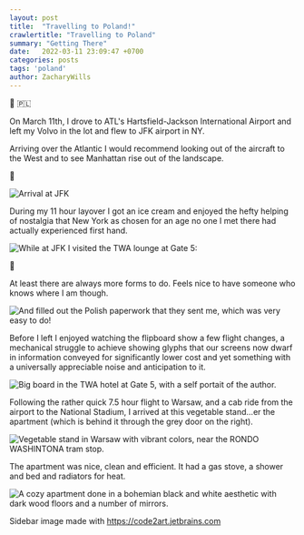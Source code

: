 ```yaml
---
layout: post
title:  "Travelling to Poland!"
crawlertitle: "Travelling to Poland"
summary: "Getting There"
date:   2022-03-11 23:09:47 +0700
categories: posts
tags: 'poland'
author: ZacharyWills
---
```

:flight_departure: :poland:

On March 11th, I drove to ATL's Hartsfield-Jackson International Airport and left my Volvo in the lot and flew to JFK airport in NY. 

Arriving over the Atlantic I would recommend looking out of the aircraft to the West and to see Manhattan rise out of the landscape. 

:ocean:

![Arrival at JFK](/Warsaw/assets/images/jfk_landing.JPEG)

During my 11 hour layover I got an ice cream and enjoyed the hefty helping of nostalgia that New York as chosen for an age no one I met there had actually experienced first hand. 

![While at JFK I visited the TWA lounge at Gate 5:](/Warsaw/assets/images/twa.JPEG)

:bookmark_tabs:

At least there are always more forms to do. Feels nice to have someone who knows where I am though. 

![And filled out the Polish paperwork that they sent me, which was very easy to do!](/Warsaw/assets/images/polish_PLF.jpeg)

Before I left I enjoyed watching the flipboard show a few flight changes, a mechanical struggle to achieve showing glyphs that our screens now dwarf in information conveyed for significantly lower cost and yet something with a universally appreciable noise and anticipation to it.  

![Big board in the TWA hotel at Gate 5, with a self portait of the author.](/Warsaw/assets/images/flipboard.JPEG)

Following the rather quick 7.5 hour flight to Warsaw, and a cab ride from the airport to the National Stadium, I arrived at this vegetable stand...er the apartment (which is behind it through the grey door on the right). 

![Vegetable stand in Warsaw with vibrant colors, near the RONDO WASHINTONA tram stop.](/Warsaw/assets/images/vegito.JPEG)

The apartment was nice, clean and efficient. It had a gas stove, a shower and bed and radiators for heat.

![A cozy apartment done in a bohemian black and white aesthetic with dark wood floors and a number of mirrors.](/Warsaw/assets/images/apartment.JPEG)

Sidebar image made with https://code2art.jetbrains.com

